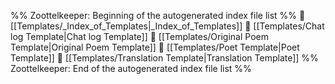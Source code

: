 %% Zoottelkeeper: Beginning of the autogenerated index file list  %%
📄 [[Templates/_Index_of_Templates|_Index_of_Templates]]
📄 [[Templates/Chat log Template|Chat log Template]]
📄 [[Templates/Original Poem Template|Original Poem Template]]
📄 [[Templates/Poet Template|Poet Template]]
📄 [[Templates/Translation Template|Translation Template]]
%% Zoottelkeeper: End of the autogenerated index file list  %%
